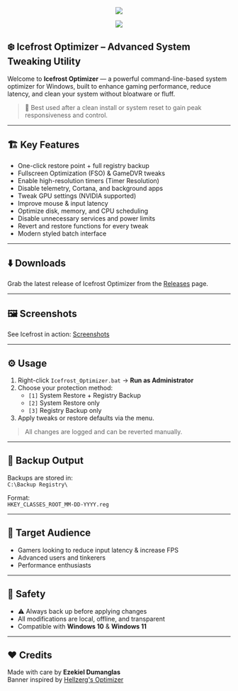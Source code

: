 <p align="center">
   <img src="![Banner](https://github.com/user-attachments/assets/df3d9723-1422-49db-9a22-e837ef810662)
"
">
</p>

<p align="center">
	<a href="https://github.com/Icefrostki/Icefrost_Optimizer/releases/download/v.0.0.1/Icefrost.Optimizer.bat" target="_blank">
		<img src="https://github.com/Icefrostki/Icefrost_Optimizer/blob/main/Download.png">
		<br>
	</a>
</p>

<h2 align="left">❄️ Icefrost Optimizer – Advanced System Tweaking Utility</h2>

Welcome to **Icefrost Optimizer** — a powerful command-line-based system optimizer for Windows, built to enhance gaming performance, reduce latency, and clean your system without bloatware or fluff.

> 🧼 Best used after a clean install or system reset to gain peak responsiveness and control.

---

<h2 align="left">🏗️ Key Features</h2>

- One-click restore point + full registry backup  
- Fullscreen Optimization (FSO) & GameDVR tweaks  
- Enable high-resolution timers (Timer Resolution)  
- Disable telemetry, Cortana, and background apps  
- Tweak GPU settings (NVIDIA supported)  
- Improve mouse & input latency  
- Optimize disk, memory, and CPU scheduling  
- Disable unnecessary services and power limits  
- Revert and restore functions for every tweak  
- Modern styled batch interface

---

<h2 align="left">⬇️ Downloads</h2>

Grab the latest release of Icefrost Optimizer from the [Releases](https://github.com/icefrostki/icefrost-optimizer/releases) page.

---

<h2 align="left">🖼️ Screenshots</h2>

See Icefrost in action: [Screenshots](https://github.com/icefrostki/icefrost-optimizer/blob/main/SCREENSHOTS.md)

---

<h2 align="left">⚙️ Usage</h2>

1. Right-click `Icefrost_Optimizer.bat` → **Run as Administrator**  
2. Choose your protection method:  
   - `[1]` System Restore + Registry Backup  
   - `[2]` System Restore only  
   - `[3]` Registry Backup only  
3. Apply tweaks or restore defaults via the menu.

> All changes are logged and can be reverted manually.

---

<h2 align="left">🔄 Backup Output</h2>

Backups are stored in:  
`C:\Backup Registry\`  

Format:  
`HKEY_CLASSES_ROOT_MM-DD-YYYY.reg`

---

<h2 align="left">🧠 Target Audience</h2>

- Gamers looking to reduce input latency & increase FPS  
- Advanced users and tinkerers  
- Performance enthusiasts

---

<h2 align="left">🔐 Safety</h2>

- ⚠️ Always back up before applying changes  
- All modifications are local, offline, and transparent  
- Compatible with **Windows 10** & **Windows 11**

---

<h2 align="left">❤️ Credits</h2>

Made with care by **Ezekiel Dumanglas**  
Banner inspired by [Hellzerg's Optimizer](https://github.com/hellzerg/optimizer)

